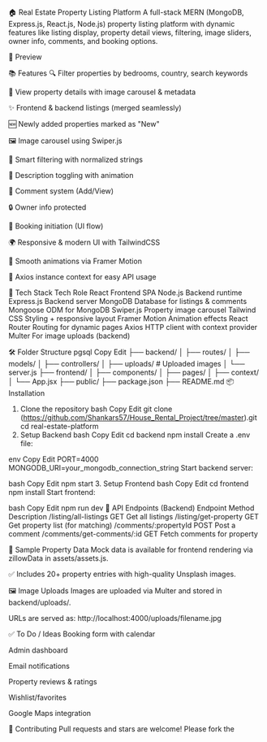 🏠 Real Estate Property Listing Platform
A full-stack MERN (MongoDB, Express.js, React.js, Node.js) property listing platform with dynamic features like listing display, property detail views, filtering, image sliders, owner info, comments, and booking options.

📸 Preview

📚 Features
🔍 Filter properties by bedrooms, country, search keywords

🏡 View property details with image carousel & metadata

✨ Frontend & backend listings (merged seamlessly)

🆕 Newly added properties marked as "New"

🖼️ Image carousel using Swiper.js

🧠 Smart filtering with normalized strings

🧾 Description toggling with animation

💬 Comment system (Add/View)

🔒 Owner info protected

📅 Booking initiation (UI flow)

🌍 Responsive & modern UI with TailwindCSS

🎥 Smooth animations via Framer Motion

🔄 Axios instance context for easy API usage

🚀 Tech Stack
Tech Role
React Frontend SPA
Node.js Backend runtime
Express.js Backend server
MongoDB Database for listings & comments
Mongoose ODM for MongoDB
Swiper.js Property image carousel
Tailwind CSS Styling + responsive layout
Framer Motion Animation effects
React Router Routing for dynamic pages
Axios HTTP client with context provider
Multer For image uploads (backend)

🛠️ Folder Structure
pgsql
Copy
Edit
├── backend/
│ ├── routes/
│ ├── models/
│ ├── controllers/
│ ├── uploads/ # Uploaded images
│ └── server.js
├── frontend/
│ ├── components/
│ ├── pages/
│ ├── context/
│ └── App.jsx
├── public/
├── package.json
├── README.md
📦 Installation

1. Clone the repository
   bash
   Copy
   Edit
   git clone 
   (https://github.com/Shankars57/House_Rental_Project/tree/master).git
   cd real-estate-platform
2. Setup Backend
   bash
   Copy
   Edit
   cd backend
   npm install
   Create a .env file:

env
Copy
Edit
PORT=4000
MONGODB_URI=your_mongodb_connection_string
Start backend server:

bash
Copy
Edit
npm start 3. Setup Frontend
bash
Copy
Edit
cd frontend
npm install
Start frontend:

bash
Copy
Edit
npm run dev
🔌 API Endpoints (Backend)
Endpoint Method Description
/listing/all-listings GET Get all listings
/listing/get-property GET Get property list (for matching)
/comments/:propertyId POST Post a comment
/comments/get-comments/:id GET Fetch comments for property

🧪 Sample Property Data
Mock data is available for frontend rendering via zillowData in assets/assets.js.

✅ Includes 20+ property entries with high-quality Unsplash images.

🖼️ Image Uploads
Images are uploaded via Multer and stored in backend/uploads/.

URLs are served as: http://localhost:4000/uploads/filename.jpg

✅ To Do / Ideas
Booking form with calendar

Admin dashboard

Email notifications

Property reviews & ratings

Wishlist/favorites

Google Maps integration

🤝 Contributing
Pull requests and stars are welcome! Please fork the
